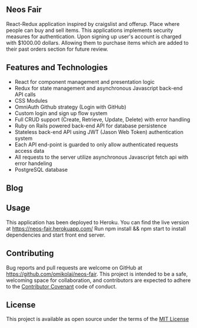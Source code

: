 ## Neos Fair
React-Redux application inspired by craigslist and offerup. Place where people can buy and sell items. This applications implements security measures for authentication. Upon signing up user's account is charged with $1000.00 dollars. Allowing them to purchase items which are added to their past orders section for future review.

## Features and Technologies
- React for component management and presentation logic
- Redux for state management and asynchronous Javascript back-end API calls
- CSS Modules
- OmniAuth Github strategy (Login with GitHub)
- Custom login and sign up flow system
- Full CRUD support (Create, Retrieve, Update, Delete) with error handling
- Ruby on Rails powered back-end API for database persistence
- Stateless back-end API using JWT (Jason Web Token) authentication system
- Each API end-point is guarded to only allow authenticated requests access data
- All requests to the server utilize asynchronous Javascript fetch api with error handeling
- PostgreSQL database

## Blog

## Usage
This application has been deployed to Heroku. You can find the live version at https://neos-fair.herokuapp.com/
Run npm install && npm start to install dependencies and start front end server.


## Contributing
Bug reports and pull requests are welcome on GitHub at https://github.com/omikolaj/neos-fair. This project is intended to be a safe, welcoming space for collaboration, and contributors are expected to adhere to the [Contributor Covenant](http://contributor-covenant.org) code of conduct.

## License
This project is available as open source under the terms of the [MIT License](https://opensource.org/licenses/MIT)

  

